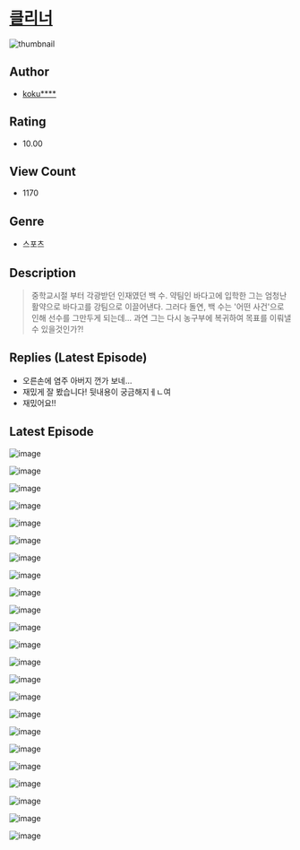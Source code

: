 # [클리너](https://comic.naver.com/challenge/list?titleId=810709)
![thumbnail](https://image-comic.pstatic.net/user_contents_data/challenge_comic/2023/05/24/upload_7075497179094410289_480x623.jpeg)

## Author
- [koku****](https://comic.naver.com/artistTitle?id=367030)

## Rating
- 10.00

## View Count
- 1170

## Genre
- 스포츠

## Description
> 중학교시절 부터 각광받던 인재였던 백 수. 약팀인 바다고에 입학한 그는 엄청난 활약으로 바다고를 강팀으로 이끌어낸다. 그러다 돌연, 백 수는 '어떤 사건'으로 인해 선수를 그만두게 되는데... 과연 그는 다시 농구부에 복귀하여 목표를 이뤄낼 수 있을것인가?!

## Replies (Latest Episode)
- 오른손에 염주 아버지 껀가 보네…
- 재밌게 잘 봤습니다! 뒷내용이 궁금해지ㅔㄴ여
- 재밌어요!!

## Latest Episode
![image](https://image-comic.pstatic.net/user_contents_data/challenge_comic/2023/05/24/367030/upload_7005683902218200166.jpeg)

![image](https://image-comic.pstatic.net/user_contents_data/challenge_comic/2023/05/24/367030/upload_7364004833234334565.jpeg)

![image](https://image-comic.pstatic.net/user_contents_data/challenge_comic/2023/05/24/367030/upload_7293406308423972661.jpeg)

![image](https://image-comic.pstatic.net/user_contents_data/challenge_comic/2023/05/24/367030/upload_3904958660562018609.jpeg)

![image](https://image-comic.pstatic.net/user_contents_data/challenge_comic/2023/05/24/367030/upload_3832953816638632246.jpeg)

![image](https://image-comic.pstatic.net/user_contents_data/challenge_comic/2023/05/24/367030/upload_4122259545092272230.jpeg)

![image](https://image-comic.pstatic.net/user_contents_data/challenge_comic/2023/05/24/367030/upload_3619035041834283314.jpeg)

![image](https://image-comic.pstatic.net/user_contents_data/challenge_comic/2023/05/24/367030/upload_3761125132160296545.jpeg)

![image](https://image-comic.pstatic.net/user_contents_data/challenge_comic/2023/05/24/367030/upload_3487586241383445090.jpeg)

![image](https://image-comic.pstatic.net/user_contents_data/challenge_comic/2023/05/24/367030/upload_3689631394316957794.jpeg)

![image](https://image-comic.pstatic.net/user_contents_data/challenge_comic/2023/05/24/367030/upload_3703476439664375398.jpeg)

![image](https://image-comic.pstatic.net/user_contents_data/challenge_comic/2023/05/24/367030/upload_7076671671456196196.jpeg)

![image](https://image-comic.pstatic.net/user_contents_data/challenge_comic/2023/05/24/367030/upload_3774919419587015992.jpeg)

![image](https://image-comic.pstatic.net/user_contents_data/challenge_comic/2023/05/24/367030/upload_7377516526292187447.jpeg)

![image](https://image-comic.pstatic.net/user_contents_data/challenge_comic/2023/05/24/367030/upload_3545565881124794934.jpeg)

![image](https://image-comic.pstatic.net/user_contents_data/challenge_comic/2023/05/24/367030/upload_7090130591511950130.jpeg)

![image](https://image-comic.pstatic.net/user_contents_data/challenge_comic/2023/05/24/367030/upload_7219381494776947253.jpeg)

![image](https://image-comic.pstatic.net/user_contents_data/challenge_comic/2023/05/24/367030/upload_7077468619804139875.jpeg)

![image](https://image-comic.pstatic.net/user_contents_data/challenge_comic/2023/05/24/367030/upload_3774639229594316899.jpeg)

![image](https://image-comic.pstatic.net/user_contents_data/challenge_comic/2023/05/24/367030/upload_7089563445294741857.jpeg)

![image](https://image-comic.pstatic.net/user_contents_data/challenge_comic/2023/05/24/367030/upload_3761461405906384737.jpeg)

![image](https://image-comic.pstatic.net/user_contents_data/challenge_comic/2023/05/24/367030/upload_3689685291103760739.jpeg)

![image](https://image-comic.pstatic.net/user_contents_data/challenge_comic/2023/05/24/367030/upload_3618132364346221155.jpeg)
